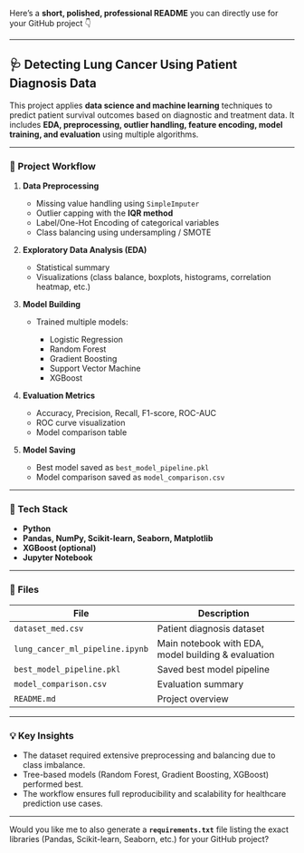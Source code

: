 Here’s a **short, polished, professional README** you can directly use for your GitHub project 👇

---

## 🩺 Detecting Lung Cancer Using Patient Diagnosis Data

This project applies **data science and machine learning** techniques to predict patient survival outcomes based on diagnostic and treatment data.
It includes **EDA, preprocessing, outlier handling, feature encoding, model training, and evaluation** using multiple algorithms.

---

### 🚀 Project Workflow

1. **Data Preprocessing**

   * Missing value handling using `SimpleImputer`
   * Outlier capping with the **IQR method**
   * Label/One-Hot Encoding of categorical variables
   * Class balancing using undersampling / SMOTE

2. **Exploratory Data Analysis (EDA)**

   * Statistical summary
   * Visualizations (class balance, boxplots, histograms, correlation heatmap, etc.)

3. **Model Building**

   * Trained multiple models:

     * Logistic Regression
     * Random Forest
     * Gradient Boosting
     * Support Vector Machine
     * XGBoost

4. **Evaluation Metrics**

   * Accuracy, Precision, Recall, F1-score, ROC-AUC
   * ROC curve visualization
   * Model comparison table

5. **Model Saving**

   * Best model saved as `best_model_pipeline.pkl`
   * Model comparison saved as `model_comparison.csv`

---

### 🧠 Tech Stack

* **Python**
* **Pandas, NumPy, Scikit-learn, Seaborn, Matplotlib**
* **XGBoost (optional)**
* **Jupyter Notebook**

---

### 📁 Files

| File                            | Description                                         |
| ------------------------------- | --------------------------------------------------- |
| `dataset_med.csv`               | Patient diagnosis dataset                           |
| `lung_cancer_ml_pipeline.ipynb` | Main notebook with EDA, model building & evaluation |
| `best_model_pipeline.pkl`       | Saved best model pipeline                           |
| `model_comparison.csv`          | Evaluation summary                                  |
| `README.md`                     | Project overview                                    |

---

### 💡 Key Insights

* The dataset required extensive preprocessing and balancing due to class imbalance.
* Tree-based models (Random Forest, Gradient Boosting, XGBoost) performed best.
* The workflow ensures full reproducibility and scalability for healthcare prediction use cases.

---



Would you like me to also generate a **`requirements.txt`** file listing the exact libraries (Pandas, Scikit-learn, Seaborn, etc.) for your GitHub project?
